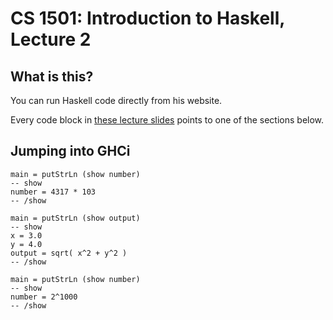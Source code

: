 # CS 1501: Introduction to Haskell, Lecture 2

## What is this?
You can run Haskell code directly from his website. 

Every code block in [these lecture slides](http://shuklan.com/haskell/lec02.html) points to one of the sections below.

## Jumping into GHCi

``` active haskell
main = putStrLn (show number)
-- show
number = 4317 * 103
-- /show
```

``` active haskell
main = putStrLn (show output)
-- show
x = 3.0
y = 4.0
output = sqrt( x^2 + y^2 )
-- /show
```

``` active haskell
main = putStrLn (show number)
-- show
number = 2^1000
-- /show
```

